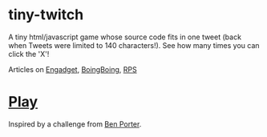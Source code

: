 # tiny-twitch
A tiny html/javascript game whose source code fits in one tweet (back when Tweets were limited to 140 characters!).  See how many times you can click the 'X'!

Articles on [Engadget](http://www.engadget.com/2015/07/01/tiny-twitch-140-character-video-game/), [BoingBoing](http://boingboing.net/2015/06/30/tiny-twitch.html), [RPS](http://www.rockpapershotgun.com/2015/06/30/tiny-twitch/)

# [Play](http://www.alexyoder.net/tiny-twitch.html)

Inspired by a challenge from [Ben Porter](http://www.twitter.com/eigenbom).
